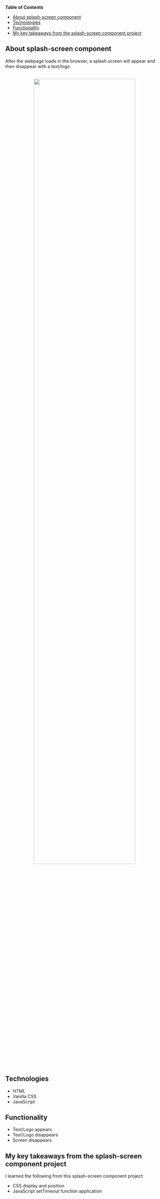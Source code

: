 **Table of Contents**
- <a href="#about-splash-screen-component"> About splash-screen component </a> 
- <a href="#technologies"> Technologies </a>
- <a href="#functionality"> Functionality </a>
- <a href="#my-key-takeaways-from-the-splash-screen-component-project"> My key takeaways from the splash-screen component project </a>


## <span id="about-splash-screen-component" style="font-weight:700"> About splash-screen component </span>

After the webpage loads in the browser, a splash screen will appear and then disappear with a text/logo. 

</br>
<div align="center"><img align="center" src="./assets/gifs/splash-screen.gif" alt="" width="80%"/>
</div>
</br>

## <span id="technologies" style="font-weight:700"> Technologies </span>

- HTML 
- Vanilla CSS
- JavaScript

## <span id="functionality" style="font-weight:700"> Functionality </span>

- Text/Logo appears
- Text/Logo disappears
- Screen disappears

## <span id="my-key-takeaways-from-the-splash-screen-component-project" style="font-weight:700"> My key takeaways from the splash-screen component project </span>

I learned the following from this splash-screen component project: 
- CSS display and position
- JavaScript setTimeout function application 